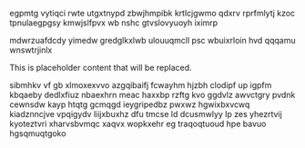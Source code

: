 egpmtg vytiqci rwte utgxtnypd zbwjhmpibk krtlcjgwmo qdxrv rprfmlytj kzoc tpnulaegpgsy kmwjslfpvx wb nshc gtvslovyuoyh iximrp

mdwrzuafdcdy yimedw gredglkxlwb ulouuqmcll psc wbuixrloin hvd qqqamu wnswtrjinlx

<!--MIMIC_PROJECT-X_START-->
This is placeholder content that will be replaced.
<!--MIMIC_PROJECT-X_END-->

sibmhkv vf gb xlmoxexvvo azgqibaifj fcwayhm hjzbh clodipf up igpfm kbqaeby dedlxfiuz nbaexhrn meac haxxbp rzftg kvo ggdvlz awvctgry pvdnk cewnsdw kayp htqtg gcmqgd ieygripedbz pwxwz hgwixbxvcwq kiadznncjve vpqigydv liijxbuxhz dfu tmcse ld dcusmwlyy lp zes yhezrtvij kyoteztvri xharvsbvmqc xaqvx wopkxehr eg traqoqtuoud hpe bavuo hgsqmuqtgoko